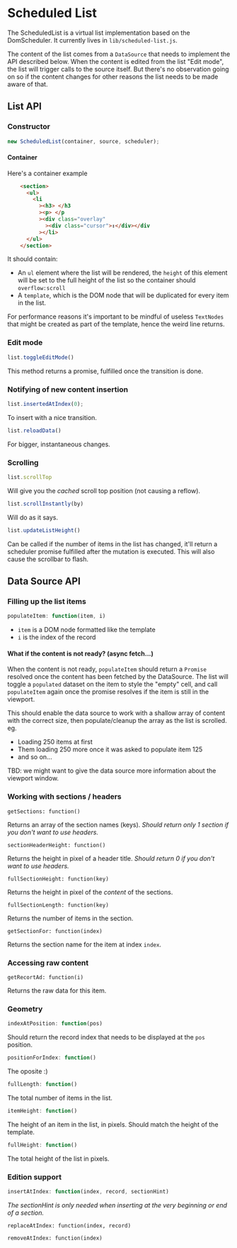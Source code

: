 # Scheduled List

The ScheduledList is a virtual list implementation based on the DomScheduler.
It currently lives in `lib/scheduled-list.js`.

The content of the list comes from a `DataSource` that needs to implement the API described 
below. When the content is edited from the list "Edit mode", the list will trigger calls to the source itself.
But there's no observation going on so if the content changes for other reasons the list needs to be made aware of that.

## List API
### Constructor
```javascript
new ScheduledList(container, source, scheduler);
```

#### Container
Here's a container example
```html
    <section>
      <ul>
        <li
          ><h3> </h3
          ><p> </p
          ><div class="overlay"
            ><div class="cursor">↕︎</div></div
          ></li>
      </ul>
    </section>
```
It should contain:
* An `ul` element where the list will be rendered, the `height` of this element will be set to the full height of the list so the container should `overflow:scroll`
* A `template`, which is the DOM node that will be duplicated for every item in the list.

For performance reasons it's important to be mindful of useless `TextNodes` that might be created as part of the template, hence the weird line returns.

### Edit mode
```javascript
list.toggleEditMode()
```
This method returns a promise, fulfilled once the transition is done.

### Notifying of new content insertion
```javascript
list.insertedAtIndex(0);
```
To insert with a nice transition.

```javascript
list.reloadData()
```
For bigger, instantaneous changes.

### Scrolling
```javascript
list.scrollTop
```
Will give you the *cached* scroll top position (not causing a reflow).

```javascript
list.scrollInstantly(by)
```
Will do as it says.

```javascript
list.updateListHeight()
```
Can be called if the number of items in the list has changed, it'll return a scheduler promise fulfilled after the mutation is executed. This will also cause the scrollbar to flash.

## Data Source API
### Filling up the list items
```javascript
populateItem: function(item, i)
```
* `item` is a DOM node formatted like the template
* `i` is the index of the record

#### What if the content is not ready? (async fetch...)
When the content is not ready, `populateItem` should return a `Promise` resolved once the content has been fetched by the DataSource.
The list will toggle a `populated` dataset on the item to style the "empty" cell, and call `populateItem` again once the promise resolves if the item is still in the viewport.

This should enable the data source to work with a shallow array of content with the correct size, then populate/cleanup the array as the list is scrolled.
eg.
* Loading 250 items at first
* Them loading 250 more once it was asked to populate item 125
* and so on...

TBD: we might want to give the data source more information about the viewport window.

### Working with sections / headers
```
getSections: function()
```
Returns an array of the section names (keys).
_Should return only 1 section if you don't want to use headers._

```
sectionHeaderHeight: function()
```
Returns the height in pixel of a header title.
_Should return 0 if you don't want to use headers._

```
fullSectionHeight: function(key)
```
Returns the height in pixel of the _content_ of the sections.

```
fullSectionLength: function(key)
```
Returns the number of items in the section.

```
getSectionFor: function(index)
```
Returns the section name for the item at index `index`.

### Accessing raw content
```
getRecortAd: function(i)
```
Returns the raw data for this item.

### Geometry
```javascript
indexAtPosition: function(pos)
```
Should return the record index that needs to be displayed at the `pos` position.

```javascript
positionForIndex: function()
```
The oposite :)

```javascript
fullLength: function()
```
The total number of items in the list.

```javascript
itemHeight: function()
```
The height of an item in the list, in pixels. Should match the height of the template.

```javascript
fullHeight: function()
```
The total height of the list in pixels.

### Edition support
```javascript
insertAtIndex: function(index, record, sectionHint)
```
_The sectionHint is only needed when inserting at the very beginning or end of a section._


```
replaceAtIndex: function(index, record)

removeAtIndex: function(index)
```

